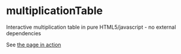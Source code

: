 # multiplicationTable
Interactive multiplication table in pure HTML5/javascript - no external dependencies

See [the page in action](https://htmlpreview.github.io?https://github.com/aro-tech/multiplicationTable/blob/master/multiplicationTable.html)
